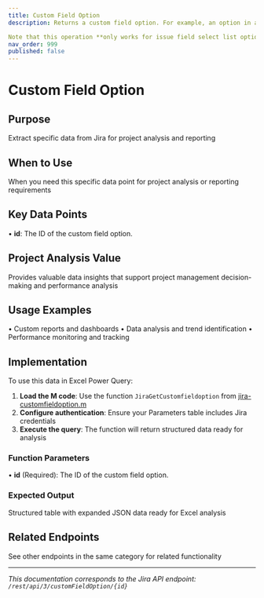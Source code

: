 ```yaml
---
title: Custom Field Option
description: Returns a custom field option. For example, an option in a select list.

Note that this operation **only works for issue field select list options cre...
nav_order: 999
published: false
---
```


# Custom Field Option

## Purpose
Extract specific data from Jira for project analysis and reporting

## When to Use
When you need this specific data point for project analysis or reporting requirements

## Key Data Points
• **id**: The ID of the custom field option.

## Project Analysis Value
Provides valuable data insights that support project management decision-making and performance analysis

## Usage Examples
• Custom reports and dashboards
• Data analysis and trend identification
• Performance monitoring and tracking

## Implementation
To use this data in Excel Power Query:

1. **Load the M code**: Use the function `JiraGetCustomfieldoption` from [jira-customfieldoption.m](../assets/jira-customfieldoption.m)
2. **Configure authentication**: Ensure your Parameters table includes Jira credentials
3. **Execute the query**: The function will return structured data ready for analysis

### Function Parameters
• **id** (Required): The ID of the custom field option.

### Expected Output
Structured table with expanded JSON data ready for Excel analysis

## Related Endpoints
See other endpoints in the same category for related functionality

---
*This documentation corresponds to the Jira API endpoint: `/rest/api/3/customFieldOption/{id}`*
